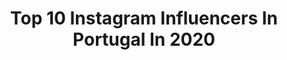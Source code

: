 ---
title: Top 10 Instagram Influencers In Portugal In 2020
description: >-
  Find top Instagram influencers in Portugal in 2020. Most popular hashtags: #fashion #picoftheday #ootd #instagood.
platform: Instagram
profiles:
  - username: "gabrielaxsantos"
    fullname: >-
      GABRIELA SANTOS
    location: "Portugal"
    followers: 10455
    engagement: 1555
    commentsToLikes: 0.093230
    avatar: "https://instagram.fkix2-1.fna.fbcdn.net/v/t51.2885-19/s320x320/66161947_516969125739439_5150552733010362368_n.jpg?_nc_ht=instagram.fkix2-1.fna.fbcdn.net&_nc_ohc=P7-9-A0QYusAX-lv3a0&oh=92ab881a628e15cd7a6c91054e6bec50&oe=5EB2EE6A"
    verified: false
    hashtags: "#michaellouis, #holidays, #blonde, #quarentena"
  - username: "nenasamachado"
    fullname: >-
      𝓘𝓷𝓮𝓼 𝓜𝓪𝓬𝓱𝓪𝓭𝓸
    location: "Portugal"
    followers: 9543
    engagement: 1347
    commentsToLikes: 0.236823
    avatar: "https://scontent-nrt1-1.cdninstagram.com/v/t51.2885-19/s320x320/83753222_175960623680076_4665385479133200384_n.jpg?_nc_ht=scontent-nrt1-1.cdninstagram.com&_nc_ohc=E57pbaS2DxMAX87oZRV&oh=256ad687240bee49c9e41c8ee47cbe69&oe=5EA2747A"
    verified: false
    hashtags: "#allaboutperspective, #legsintheair, #staysafestayhome, #inspophotoshoot"
  - username: "carolinajardim_"
    fullname: >-
      Isaurinha Jardim
    location: "Portugal"
    followers: 37078
    engagement: 690
    commentsToLikes: 0.095788
    avatar: "https://scontent-ams4-1.cdninstagram.com/v/t51.2885-19/s320x320/82475082_184545272602747_7395899319678664704_n.jpg?_nc_ht=scontent-ams4-1.cdninstagram.com&_nc_ohc=KbXLwLJ_1HMAX_jA9XK&oh=421fdf271bf03c589bc808257eeadfc5&oe=5EB92559"
    verified: true
    hashtags: "#grananas, #winterweddingdress, #stayathome, #anaejoao"
  - username: "claracorreia1979"
    fullname: >-
      Clara
    location: "Portugal"
    followers: 10469
    engagement: 1251
    commentsToLikes: 0.092417
    avatar: "https://scontent-ssn1-1.cdninstagram.com/v/t51.2885-19/s320x320/72984158_1142542612802921_5561718791299137536_n.jpg?_nc_ht=scontent-ssn1-1.cdninstagram.com&_nc_ohc=f4pPy6XlMOkAX_5e3CN&oh=ee02189bc77f4aa74b1dfe945e49ddb1&oe=5E9D7C75"
    verified: false
    hashtags: "#lifeisgood, #fashion, #styleinspiration, #onedayatatime"
  - username: "olmakasia"
    fullname: >-
      Kasia Olma
    location: "Portugal"
    followers: 23587
    engagement: 905
    commentsToLikes: 0.156734
    avatar: "https://scontent-ams4-1.cdninstagram.com/v/t51.2885-19/s320x320/64251555_1437426183083193_2310597293197230080_n.jpg?_nc_ht=scontent-ams4-1.cdninstagram.com&_nc_ohc=q0EBFOCU7B8AX9LF3-D&oh=f57e33cb3a27e11c74ddba8e9cd7f98c&oe=5EBB3FF0"
    verified: false
    hashtags: "#portonoinsta, #zaragozaturismo, #girlswithgypsysouls, #agueda"
  - username: "caro.lina.gil"
    fullname: >-
      Cäro
    location: "Portugal"
    followers: 9858
    engagement: 1403
    commentsToLikes: 0.083617
    avatar: "https://scontent-ams4-1.cdninstagram.com/v/t51.2885-19/s320x320/67365083_380882695950757_4468711165643456512_n.jpg?_nc_ht=scontent-ams4-1.cdninstagram.com&_nc_ohc=nUUZPUJwBxAAX8ToxcQ&oh=c9ea6474e837a50d424ee12542d597c5&oe=5EBC647F"
    verified: false
    hashtags: "#curingcancer, #frontsplit, #stretching, #curingsleep"
  - username: "marianabossy"
    fullname: >-
      M👸🏼RIANA BOSSY
    location: "Portugal"
    followers: 36712
    engagement: 676
    commentsToLikes: 0.057705
    avatar: "https://scontent-atl3-1.cdninstagram.com/v/t51.2885-19/s320x320/56686068_2363733560540322_6254968603553038336_n.jpg?_nc_ht=scontent-atl3-1.cdninstagram.com&_nc_ohc=P_kWLAaTNz8AX9moHnI&oh=8b9b8b932194bea08cb308312ff2d145&oe=5EBB546D"
    verified: false
    hashtags: "#philipssonicare, #worldoralhealthday, #yoinsstyle, #pinkhair"
  - username: "andreiafilipaam"
    fullname: >-
      Andreia Marinho
    location: "Portugal"
    followers: 14044
    engagement: 1166
    commentsToLikes: 0.147445
    avatar: "https://scontent-ssn1-1.cdninstagram.com/v/t51.2885-19/s320x320/84624156_507663490132850_4682432994605006848_n.jpg?_nc_ht=scontent-ssn1-1.cdninstagram.com&_nc_ohc=FS1fHP4bpoEAX_-2g1k&oh=f799581bc7140ae3565df9eb3e1a0f26&oe=5EA3530D"
    verified: false
    hashtags: "#instapic, #girlsquad, #stayhome, #instagramers"
  - username: "geniralima"
    fullname: >-
      Gen
    location: "Portugal"
    followers: 19371
    engagement: 1492
    commentsToLikes: 0.055187
    avatar: "https://scontent-lhr8-1.cdninstagram.com/v/t51.2885-19/s320x320/19050964_1335205083238036_4760929534893621248_a.jpg?_nc_ht=scontent-lhr8-1.cdninstagram.com&_nc_ohc=pQAalVHYB0YAX9jyH2J&oh=066723e0d8e8d8c286c17f9286c11314&oe=5EBABC01"
    verified: false
    hashtags: "#halloween, #officedays"
  - username: "jooocotovio"
    fullname: >-
      • ᴊᴏᴀ̃ᴏ ᴘᴇᴅʀᴏ ᴄᴏᴛᴏᴠɪᴏ •
    location: "Portugal"
    followers: 14710
    engagement: 1025
    commentsToLikes: 0.105057
    avatar: "https://scontent-lhr8-1.cdninstagram.com/v/t51.2885-19/s320x320/72304164_804264960010921_8439016119892705280_n.jpg?_nc_ht=scontent-lhr8-1.cdninstagram.com&_nc_ohc=xL2Ona4znFoAX_YnBtr&oh=8cf3110858cd7eb6e968af541dc61970&oe=5EBA3467"
    verified: false
    hashtags: "#conventodecristo, #mensoutfit, #iphone, #sunnyday"
cities:
  - name: Lisbon
    link: /instagram/portugal/lisbon
  - name: Porto
    link: /instagram/portugal/porto
---
